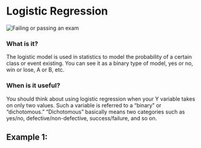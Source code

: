 # Logistic Regression

![Failing or passing an exam](https://upload.wikimedia.org/wikipedia/commons/6/6d/Exam_pass_logistic_curve.jpeg)

### What is it?

The logistic model is used in statistics to model the probability of a certain class or event existing. You can see it as a binary type of model, yes or no, win or lose, A or B, etc.

### When is it useful?

You should think about using logistic regression when your Y variable takes on only two values. Such a variable is referred to a “binary” or “dichotomous.” “Dichotomous” basically means two categories such as yes/no, defective/non-defective, success/failure, and so on.

## Example 1: 
